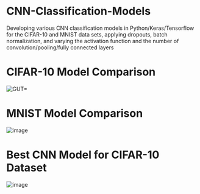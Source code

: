 # CNN-Classification-Models
Developing various CNN classification models in Python/Keras/Tensorflow for the CIFAR-10 and MNIST data sets, applying dropouts, batch normalization, and varying the activation function and the number of convolution/pooling/fully connected layers

# CIFAR-10 Model Comparison 

![GUT=](https://user-images.githubusercontent.com/47435671/92406905-d4286d00-f0fe-11ea-82fd-68060bb3b95e.png)

# MNIST Model Comparison 

![image](https://user-images.githubusercontent.com/47435671/92407103-4f8a1e80-f0ff-11ea-8ec7-1e79fd361244.png)

# Best CNN Model for CIFAR-10 Dataset

![image](https://user-images.githubusercontent.com/47435671/92407236-9bd55e80-f0ff-11ea-94fc-5cfc874a542d.png)

